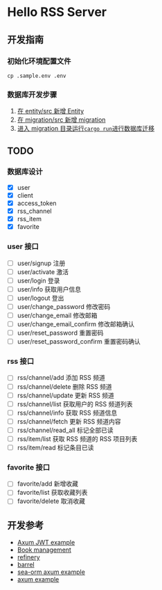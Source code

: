 # Hello RSS Server

## 开发指南

### 初始化环境配置文件

```shell
cp .sample.env .env
```

### 数据库开发步骤

1. [在 entity/src 新增 Entity][1]
2. [在 migration/src 新增 migration][2]
3. [进入 migration 目录运行`cargo run`进行数据库迁移][3]

[1]: https://www.sea-ql.org/SeaORM/docs/generate-entity/sea-orm-cli
[2]: https://www.sea-ql.org/SeaORM/docs/migration/writing-migration
[3]: https://www.sea-ql.org/SeaORM/docs/migration/running-migration

## TODO

### 数据库设计

- [x] user
- [x] client
- [x] access_token
- [x] rss_channel
- [x] rss_item
- [x] favorite

### user 接口

- [ ] user/signup 注册
- [ ] user/activate 激活
- [ ] user/login 登录
- [ ] user/info 获取用户信息
- [ ] user/logout 登出
- [ ] user/change_password 修改密码
- [ ] user/change_email 修改邮箱
- [ ] user/change_email_confirm 修改邮箱确认
- [ ] user/reset_password 重置密码
- [ ] user/reset_password_confirm 重置密码确认

### rss 接口

- [ ] rss/channel/add 添加 RSS 频道
- [ ] rss/channel/delete 删除 RSS 频道
- [ ] rss/channel/update 更新 RSS 频道
- [ ] rss/channel/list 获取用户的 RSS 频道列表
- [ ] rss/channel/info 获取 RSS 频道信息
- [ ] rss/channel/fetch 更新 RSS 频道内容
- [ ] rss/channel/read_all 标记全部已读
- [ ] rss/item/list 获取 RSS 频道的 RSS 项目列表
- [ ] rss/item/read 标记条目已读

### favorite 接口

- [ ] favorite/add 新增收藏
- [ ] favorite/list 获取收藏列表
- [ ] favorite/delete 取消收藏

## 开发参考

- [Axum JWT example](https://github.com/z4rx/axum_jwt_example)
- [Book management](https://github.com/lz1998/axum-book-management)
- [refinery](https://github.com/rust-db/refinery)
- [barrel](https://crates.io/crates/barrel)
- [sea-orm axum example](https://github.com/SeaQL/sea-orm/tree/master/examples/axum_example)
- [axum example](https://github.com/tokio-rs/axum/tree/main/examples)